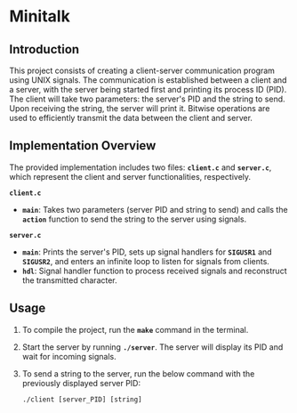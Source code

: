 # Minitalk

## Introduction
This project consists of creating a client-server communication program using UNIX signals. 
The communication is established between a client and a server, with the server being started first and printing its process ID (PID). 
The client will take two parameters: the server's PID and the string to send. Upon receiving the string, the server will print it.
Bitwise operations are used to efficiently transmit the data between the client and server.

## Implementation Overview
The provided implementation includes two files: **`client.c`** and **`server.c`**, which represent the client and server functionalities, respectively.

**`client.c`**
* **`main`**: Takes two parameters (server PID and string to send) and calls the **`action`** function to send the string to the server using signals.

**`server.c`**
* **`main`**: Prints the server's PID, sets up signal handlers for **`SIGUSR1`** and **`SIGUSR2`**, and enters an infinite loop to listen for signals from clients.
* **`hdl`**: Signal handler function to process received signals and reconstruct the transmitted character.

## Usage
1. To compile the project, run the **`make`** command in the terminal.
2. Start the server by running **`./server`**. The server will display its PID and wait for incoming signals.
3. To send a string to the server, run the below command with the previously displayed server PID:
   
   ```./client [server_PID] [string]```
